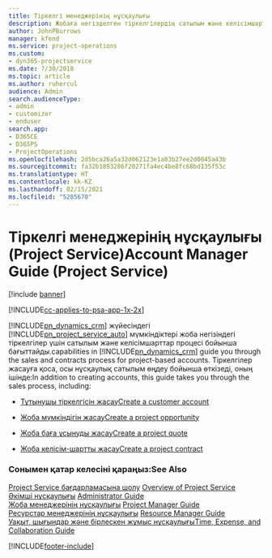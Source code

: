 ```yaml
---
title: Тіркелгі менеджерінің нұсқаулығы
description: Жобаға негізделген тіркелгілердің сатылым және келісімшарт процесі арқылы өтетін Project Service жүйесінің тіркелгі менеджері
author: JohnPBurrows
manager: kfend
ms.service: project-operations
ms.custom:
- dyn365-projectservice
ms.date: 7/30/2018
ms.topic: article
ms.author: ruhercul
audience: Admin
search.audienceType:
- admin
- customizer
- enduser
search.app:
- D365CE
- D365PS
- ProjectOperations
ms.openlocfilehash: 2d5bca26a5a32d062123e1a83b27ee2d0045a43b
ms.sourcegitcommit: fa32b1893286f20271fa4ec4be8fc68bd135f53c
ms.translationtype: HT
ms.contentlocale: kk-KZ
ms.lasthandoff: 02/15/2021
ms.locfileid: "5285670"
---
```

# <a name="account-manager-guide-project-service"></a><span data-ttu-id="dd64a-103">Тіркелгі менеджерінің нұсқаулығы (Project Service)</span><span class="sxs-lookup"><span data-stu-id="dd64a-103">Account Manager Guide (Project Service)</span></span>

[!include [banner](../includes/psa-now-project-operations.md)]

[!INCLUDE[cc-applies-to-psa-app-1x-2x](../includes/cc-applies-to-psa-app-1x-2x.md)]

[!INCLUDE[pn_dynamics_crm](../includes/pn-dynamics-crm.md)] <span data-ttu-id="dd64a-104">жүйесіндегі [!INCLUDE[pn_project_service_auto](../includes/pn-project-service-auto.md)] мүмкіндіктері жоба негізіндегі тіркелгілер үшін сатылым және келісімшарттар процесі бойынша бағыттайды.</span><span class="sxs-lookup"><span data-stu-id="dd64a-104">capabilities in [!INCLUDE[pn_dynamics_crm](../includes/pn-dynamics-crm.md)] guide you through the sales and contracts process for project-based accounts.</span></span> <span data-ttu-id="dd64a-105">Тіркелгілер жасауға қоса, осы нұсқаулық сатылым өңдеу бойынша өткізеді, оның ішінде:</span><span class="sxs-lookup"><span data-stu-id="dd64a-105">In addition to creating accounts, this guide takes you through the sales process, including:</span></span>  
  
-   [<span data-ttu-id="dd64a-106">Тұтынушы тіркелгісін жасау</span><span class="sxs-lookup"><span data-stu-id="dd64a-106">Create a customer account</span></span>](../psa/create-customer-account.md)  
  
-   [<span data-ttu-id="dd64a-107">Жоба мүмкіндігін жасау</span><span class="sxs-lookup"><span data-stu-id="dd64a-107">Create a project opportunity</span></span>](../psa/create-project-opportunity.md)  
  
-   [<span data-ttu-id="dd64a-108">Жоба баға ұсынуды жасау</span><span class="sxs-lookup"><span data-stu-id="dd64a-108">Create a project quote</span></span>](../psa/create-project-quote.md)  
  
-   [<span data-ttu-id="dd64a-109">Жоба келісім-шартты жасау</span><span class="sxs-lookup"><span data-stu-id="dd64a-109">Create a project contract</span></span>](../psa/create-project-contract.md)  
  
  
### <a name="see-also"></a><span data-ttu-id="dd64a-110">Сонымен қатар келесіні қараңыз:</span><span class="sxs-lookup"><span data-stu-id="dd64a-110">See Also</span></span>  
 <span data-ttu-id="dd64a-111">[Project Service бағдарламасына шолу](../psa/overview.md) </span><span class="sxs-lookup"><span data-stu-id="dd64a-111">[Overview of Project Service](../psa/overview.md) </span></span>  
 <span data-ttu-id="dd64a-112">[Әкімші нұсқаулығы](../psa/admin-guide.md) </span><span class="sxs-lookup"><span data-stu-id="dd64a-112">[Administrator Guide](../psa/admin-guide.md) </span></span>  
 <span data-ttu-id="dd64a-113">[Жоба менеджерінің нұсқаулығы](../psa/project-manager-guide.md) </span><span class="sxs-lookup"><span data-stu-id="dd64a-113">[Project Manager Guide](../psa/project-manager-guide.md) </span></span>  
 <span data-ttu-id="dd64a-114">[Ресурстар менеджерінің нұсқаулығы](../psa/resource-manager-guide.md) </span><span class="sxs-lookup"><span data-stu-id="dd64a-114">[Resource Manager Guide](../psa/resource-manager-guide.md) </span></span>  
 [<span data-ttu-id="dd64a-115">Уақыт, шығындар және бірлескен жұмыс нұсқаулығы</span><span class="sxs-lookup"><span data-stu-id="dd64a-115">Time, Expense, and Collaboration Guide</span></span>](../psa/time-expense-collaboration-guide.md)


[!INCLUDE[footer-include](../includes/footer-banner.md)]
